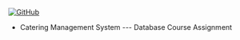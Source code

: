 [![GitHub](https://img.shields.io/badge/GitHub-%23121011?style=for-the-badge&logo=github&logoColor=white)](https://github.com/sds7788)

+ Catering Management System --- Database Course Assignment
